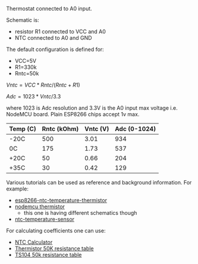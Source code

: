 Thermostat connected to A0 input.

Schematic is:

- resistor R1 connected to VCC and A0
- NTC connected to A0 and GND

The default configuration is defined for:

- VCC=5V
- R1=330k
- Rntc=50k

$Vntc = VCC * Rntc / ( Rntc + R1 )$

$Adc = 1023 * Vntc / 3.3$

where 1023 is Adc resolution and 3.3V is the A0 input max voltage i.e. NodeMCU board. Plain ESP8266 chips accept 1v max.

| Temp (C) | Rntc (kOhm) | Vntc (V) | Adc (0-1024) |
| -------- | ----------- | -------- | ------------ |
| -20C     | 500         | 3.01     | 934          |
| 0C       | 175         | 1.73     | 537          |
| +20C     | 50          | 0.66     | 204          |
| +35C     | 30          | 0.42     | 129          |

Various tutorials can be used as reference and background information. For example:

- [esp8266-ntc-temperature-thermistor](https://esp8266tutorials.blogspot.com/2016/09/esp8266-ntc-temperature-thermistor.html)
- [nodemcu thermistor](https://www.electronicwings.com/nodemcu/thermistor-interfacing-with-nodemcu)
  - this one is having different schematics though
- [ntc-temperature-sensor](https://www.electronicdiys.com/2020/05/ntc-temperature-sensor-with-arduino-esp.html)

For calculating coefficients one can use:

- [NTC Calculator](https://www.thinksrs.com/downloads/programs/Therm%20Calc/NTCCalibrator/NTCcalculator.htm)
- [Thermistor 50K resistance table](https://www.bapihvac.com/wp-content/uploads/2010/11/Thermistor_50K.pdf)
- [TS104 50k resistance table](https://mcshaneinc.com/html/TS104_Specs.html?NewWin)
